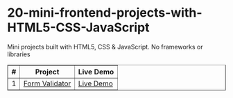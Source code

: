 # 20-mini-frontend-projects-with-HTML5-CSS-JavaScript
Mini projects built with HTML5, CSS &amp; JavaScript. No frameworks or libraries
<table border="1">
  <thead>
    <tr>
      <th>#</th>
      <th>Project</th>
      <th>Live Demo</th>
    </tr>
  </thead>
  <tbody>
<tr>
  <td>1</td>
  <td><a href="https://saja-omar.github.io/20-mini-frontend-projects-with-HTML5-CSS-JavaScript/FormValidator/">Form Validator</a></td>
  <td><a href="https://saja-omar.github.io/20-mini-frontend-projects-with-HTML5-CSS-JavaScript/FormValidator/">Live Demo</a></td>
</tr>

<!--     <tr>
      <td>02</td>
      <td><a href="#">Movie Seat Booking</a></td>
      <td><a href="#">Live Demo</a></td>
    </tr>
    <tr>
      <td>03</td>
      <td><a href="#">Custom Video Player</a></td>
      <td><a href="#">Live Demo</a></td>
    </tr>
    <tr>
      <td>04</td>
      <td><a href="#">Exchange Rate Calculator</a></td>
      <td><a href="#">Live Demo</a></td>
    </tr>
    <tr>
      <td>05</td>
      <td><a href="#">DOM Array Methods Project</a></td>
      <td><a href="#">Live Demo</a></td>
    </tr>
    <tr>
      <td>06</td>
      <td><a href="#">Menu Slider & Modal</a></td>
      <td><a href="#">Live Demo</a></td>
    </tr>
    <tr>
      <td>07</td>
      <td><a href="#">Hangman Game</a></td>
      <td><a href="#">Live Demo</a></td>
    </tr>
    <tr>
      <td>08</td>
      <td><a href="#">Mealfinder App</a></td>
      <td><a href="#">Live Demo</a></td>
    </tr>
    <tr>
      <td>09</td>
      <td><a href="#">Expense Tracker</a></td>
      <td><a href="#">Live Demo</a></td>
    </tr>
    <tr>
      <td>10</td>
      <td><a href="#">Music Player</a></td>
      <td><a href="#">Live Demo</a></td>
    </tr>
    <tr>
      <td>11</td>
      <td><a href="#">Infinite Scrolling</a></td>
      <td><a href="#">Live Demo</a></td>
    </tr>
    <tr>
      <td>12</td>
      <td><a href="#">Typing Game</a></td>
      <td><a href="#">Live Demo</a></td>
    </tr>
    <tr>
      <td>13</td>
      <td><a href="#">Speech Text Reader</a></td>
      <td><a href="#">Live Demo</a></td>
    </tr>
    <tr>
      <td>14</td>
      <td><a href="#">Memory Cards</a></td>
      <td><a href="#">Live Demo</a></td>
    </tr>
    <tr>
      <td>15</td>
      <td><a href="#">LyricsSearch App</a></td>
      <td><a href="#">Live Demo</a></td>
    </tr>
    <tr>
      <td>16</td>
      <td><a href="#">Relaxer App</a></td>
      <td><a href="#">Live Demo</a></td>
    </tr>
    <tr>
      <td>17</td>
      <td><a href="#">Breakout Game</a></td>
      <td><a href="#">Live Demo</a></td>
    </tr>
    <tr>
      <td>18</td>
      <td><a href="#">New Year Countdown</a></td>
      <td><a href="#">Live Demo</a></td>
    </tr>
    <tr>
      <td>19</td>
      <td><a href="#">Speak Number Guessing Game</a></td>
      <td><a href="#">Live Demo</a></td>
    </tr>
    <tr>
      <td>20</td>
      <td><a href="#">Product Filtering UI</a></td>
      <td><a href="#">Live Demo</a></td>
    </tr> -->
  </tbody>
</table>
